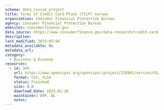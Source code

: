 ```yaml
---
schema: data_rescue_project 
title: Terms of Credit Card Plans (TCCP) survey
organization: Consumer Financial Protection Bureau
agency: Consumer Financial Protection Bureau
websites: consumerfinance.gov
data_source: https://www.consumerfinance.gov/data-research/credit-card-data/terms-credit-card-plans-survey/
description: 
last_modified: 2025-03-04
metadata_available: No
metadata_url: 
category:
  - Business & Economy 
resources:
  - id: 345
    url: https://www.openicpsr.org/openicpsr/project/220841/version/V1/view;jsessionid=C9FEFA57F248D8BC5BC1166C82E259EA
    format: CSV, XLSX
    status: Finished
    size: 0.0
    download_date: 2025-02-26
    maintainer: DRP, DL
    notes: 
---
```

